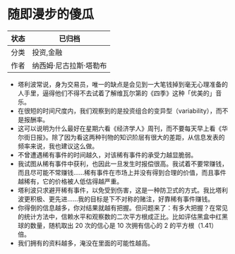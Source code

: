 # 随即漫步的傻瓜

| 状态 | 已归档          |
| -- | ------------ |
| 分类 | 投资,金融        |
| 作者 | 纳西姆·尼古拉斯·塔勒布 |

- 塔利波常说，身为交易员，唯一的缺点是会见到一大笔钱掉到毫无心理准备的人手里，逼得他们不得不去试着了解维瓦尔第的《四季》这种「优美的」音乐。
- 在很短的时间尺度内，我们观察到的是投资组合的变异型（variability），而不是报酬率。
- 这可以说明为什么最好在星期六看《经济学人》周刊，而不要每天早上看《华尔街日报》。除了因为看这两种刊物的知识阶层有很大的差距，从信息发表的频率来说，我也建议这么做。
- 不曾遭遇稀有事件的时间越久，对该稀有事件的承受力越显脆弱。
- 我试图从稀有事件中获利，也因此一旦发生时报偿很高。我试着不要常赚钱，而且尽可能不常赚钱……稀有事件在市场上并没有得到合理的价值，而且事件越稀有，它的价格被人低估得越严重。
- 塔利波只求避开稀有事件，以免受到伤害，这是一种防卫式的方式。我比塔利波更积极、更先进……我的目标是下不对称的赌注，好靠稀有事件赚钱。
- 你得倒的信息越多，你对结果就越有把握。但问题来了：有多大把握？在常见的统计方法中，信赖水平和观察数的二次平方根成正比。比如评估黑盒中红黑球的数量，随机取出 20 次的信心是 10 次拥有信心的 2 的平方根（1.41）倍。
- 我们拥有的资料越多，淹没在里面的可能性越高。
